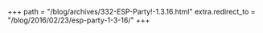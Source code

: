 +++
path = "/blog/archives/332-ESP-Party!-1.3.16.html"
extra.redirect_to = "/blog/2016/02/23/esp-party-1-3-16/"
+++

